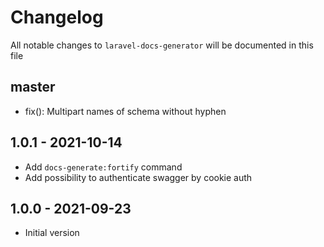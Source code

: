 # Changelog

All notable changes to `laravel-docs-generator` will be documented in this file

## master

- fix(): Multipart names of schema without hyphen

## 1.0.1 - 2021-10-14

- Add `docs-generate:fortify` command
- Add possibility to authenticate swagger by cookie auth


## 1.0.0 - 2021-09-23

- Initial version


